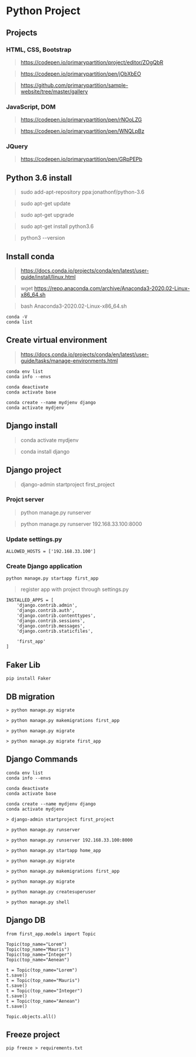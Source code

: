 # Python Project


## Projects


### HTML, CSS, Bootstrap

> https://codepen.io/primarypartition/project/editor/ZOgQbR

> https://codepen.io/primarypartition/pen/jObXbEO

> https://github.com/primarypartition/sample-website/tree/master/gallery


### JavaScript, DOM

> https://codepen.io/primarypartition/pen/rNOoLZG

> https://codepen.io/primarypartition/pen/WNQLpBz


### JQuery

> https://codepen.io/primarypartition/pen/GRpPEPb


## Python 3.6 install

> sudo add-apt-repository ppa:jonathonf/python-3.6

> sudo apt-get update

> sudo apt-get upgrade

> sudo apt-get install python3.6

> python3 --version


## Install conda

> https://docs.conda.io/projects/conda/en/latest/user-guide/install/linux.html

> wget https://repo.anaconda.com/archive/Anaconda3-2020.02-Linux-x86_64.sh

> bash Anaconda3-2020.02-Linux-x86_64.sh

```
conda -V
conda list
```


## Create virtual environment

> https://docs.conda.io/projects/conda/en/latest/user-guide/tasks/manage-environments.html

```
conda env list
conda info --envs

conda deactivate
conda activate base

conda create --name mydjenv django
conda activate mydjenv
```


## Django install

> conda activate mydjenv

> conda install django


## Django project

> django-admin startproject first_project


### Projct server

> python manage.py runserver

> python manage.py runserver 192.168.33.100:8000


### Update settings.py 

```
ALLOWED_HOSTS = ['192.168.33.100']
```


### Create Django application

```
python manage.py startapp first_app
```

> register app with project through settings.py

```
INSTALLED_APPS = [
    'django.contrib.admin',
    'django.contrib.auth',
    'django.contrib.contenttypes',
    'django.contrib.sessions',
    'django.contrib.messages',
    'django.contrib.staticfiles',
    
    'first_app'
]
```


## Faker Lib

```
pip install Faker
```


## DB migration

```
> python manage.py migrate

> python manage.py makemigrations first_app

> python manage.py migrate

> python manage.py migrate first_app
```


## Django Commands

```
conda env list
conda info --envs

conda deactivate
conda activate base

conda create --name mydjenv django
conda activate mydjenv

> django-admin startproject first_project

> python manage.py runserver

> python manage.py runserver 192.168.33.100:8000

> python manage.py startapp home_app

> python manage.py migrate

> python manage.py makemigrations first_app

> python manage.py migrate

> python manage.py createsuperuser

> python manage.py shell
```


## Django DB

```
from first_app.models import Topic

Topic(top_name="Lorem")
Topic(top_name="Mauris")
Topic(top_name="Integer")
Topic(top_name="Aenean")

t = Topic(top_name="Lorem")
t.save()
t = Topic(top_name="Mauris")
t.save()
t = Topic(top_name="Integer")
t.save()
t = Topic(top_name="Aenean")
t.save()

Topic.objects.all()
```


## Freeze project

```
pip freeze > requirements.txt
```

